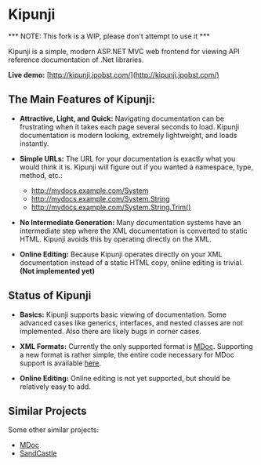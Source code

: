 Kipunji
=======

*** NOTE: This fork is a WIP, please don't attempt to use it ***





Kipunji is a simple, modern ASP.NET MVC web frontend for viewing API reference documentation of .Net libraries.

**Live demo:** [http://kipunji.jpobst.com/](http://kipunji.jpobst.com/)

The Main Features of Kipunji:
-----------------------------

 - **Attractive, Light, and Quick:** Navigating documentation can be frustrating when it takes each page several seconds to load.  Kipunji documentation is modern looking, extremely lightweight, and loads instantly. 

 - **Simple URLs:** The URL for your documentation is exactly what you would think it is.  Kipunji will figure out if you wanted a namespace, type, method, etc.:

	* http://mydocs.example.com/System
	* http://mydocs.example.com/System.String
	* http://mydocs.example.com/System.String.Trim()


 - **No Intermediate Generation:**  Many documentation systems have an intermediate step where the XML documentation is converted to static HTML.  Kipunji avoids this by operating directly on the XML.

 - **Online Editing:** Because Kipunji operates directly on your XML documentation instead of a static HTML copy, online editing is trivial.  **(Not implemented yet)**

Status of Kipunji
-----------------

- **Basics:** Kipunji supports basic viewing of documentation.  Some advanced cases like generics, interfaces, and nested classes are not implemented.  Also there are likely bugs in corner cases.

- **XML Formats:** Currently the only supported format is [MDoc](http://www.mono-project.com/Mdoc).  Supporting a new format is rather simple, the entire code necessary for MDoc support is available [here](http://github.com/jpobst/Kipunji/blob/master/Kipunji/Adapters/MdocAdapter.cs).

- **Online Editing:** Online editing is not yet supported, but should be relatively easy to add.

Similar Projects
----------------

Some other similar projects:

- [MDoc](http://www.mono-project.com/Mdoc)
- [SandCastle](http://sandcastle.codeplex.com/)